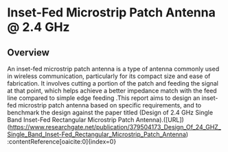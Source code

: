 # Inset-Fed Microstrip Patch Antenna @ 2.4 GHz

## Overview
An inset-fed microstrip patch antenna is a type of antenna commonly used in wireless communication, particularly for its compact size and ease of fabrication. It involves cutting a portion of the patch and feeding the signal at that point, which helps achieve a better impedance match with the feed line compared to simple edge feeding  .This report aims to design an inset-fed microstrip patch antenna based on specific requirements, and to benchmark the design against the paper titled (Design of 2.4 GHz Single Band Inset-Fed Rectangular Microstrip Patch Antenna).([URL])(https://www.researchgate.net/publication/379504173_Design_Of_24_GHZ_Single_Band_Inset-Fed_Rectangular_Microstrip_Patch_Antenna) :contentReference[oaicite:0]{index=0}
